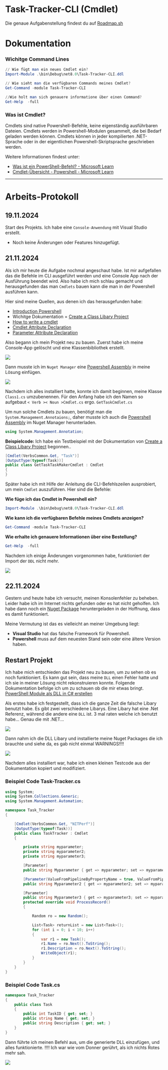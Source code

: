 # Task-Tracker-CLI (Cmdlet)

Die genaue Aufgabenstellung findest du auf [Roadmap.sh](https://roadmap.sh/projects/task-tracker)

# Dokumentation

### Wichitge Command Lines
```Powershell
// Wie fügt man ein neues Cmdlet ein?
Import-Module .\bin\Debug\net8.0\Task-Tracker-CLI.ddl

// Wie sieht man die verfügbaren Commands meines Cmdlet?
Get-Command -module Task-Tracker-CLI

//Wie holt man sich genauere informatione über einen Command?
Get-Help  -full
```

### Was ist Cmdlet?
Cmdlets sind native Powershell-Befehle, keine eigenständig ausführbaren Dateien. Cmdlets werden in Powershell-Modulen gesammelt, die bei Bedarf geladen werden können. Cmdlets können in jeder kompilierten .NET-Sprache oder in der eigentlichen Powershell-Skriptsprache geschrieben werden.

Weitere Informationen findest unter:
- [Was ist ein PowerShell-Befehl? - Microsoft Learn](https://learn.microsoft.com/de-de/powershell/scripting/powershell-commands?view=powershell-7.4)
- [Cmdlet-Übersicht - Powershell - Microsoft Learn](https://learn.microsoft.com/de-de/powershell/scripting/developer/cmdlet/cmdlet-overview?view=powershell-7)

---

# Arbeits-Protokoll

## 19.11.2024

Start des Projekts. Ich habe eine ``Console-Anwendung`` mit Visual Studio erstellt. 
- Noch keine Änderungen oder Features hinzugefügt.


## 21.11.2024

Als ich mir heute die Aufgabe nochmal angeschaut habe. Ist mir aufgefallen das die Befehle im CLI ausgeführt werden und eine Console App nach der Ausführung beendet wird. Also habe ich mich schlau gemacht und herausgefunden das man ``Cmdlets`` bauen kann die man in der Powershell ausführen kann.

Hier sind meine Quellen, aus denen ich das herausgefunden habe:

- [Introduction Powershell](https://learn.microsoft.com/en-us/training/modules/introduction-to-powershell/)
- Wichitge Dokumentation = [Create a Class Libary Project](https://www.red-gate.com/simple-talk/development/dotnet-development/using-c-to-create-powershell-cmdlets-the-basics/)
- [How to write a cmdlet](https://learn.microsoft.com/en-us/powershell/scripting/developer/cmdlet/how-to-write-a-simple-cmdlet?view=powershell-7.4)
- [Cmdlet Attribute Declaration](https://learn.microsoft.com/en-us/powershell/scripting/developer/cmdlet/cmdlet-attribute-declaration?view=powershell-7.4)
- [Parameter Attribute Declaration](https://learn.microsoft.com/en-us/powershell/scripting/developer/cmdlet/parameter-attribute-declaration?view=powershell-7.4)

Also begann ich mein Projekt neu zu bauen. Zuerst habe ich meine Console-App gelöscht und eine Klassenbibliothek erstellt.

![](./_images/Create_ClassLibaryProj.png)

Dann musste ich im ``Nuget Manager`` eine [Powershell Assembly](https://www.nuget.org/packages/Microsoft.PowerShell.5.ReferenceAssemblies/1.1.0?_src=template) in meine Lösung einfügen.

![](./_images/Add_ClassLibaryProjNugetManager.png)

Nachdem ich alles installiert hatte, konnte ich damit beginnen, meine Klasse ``Class1.cs`` umzubenennen. Für den Anfang habe ich den Namen so aufgebaut ``< Verb >< Noun >Cmdlet.cs`` ergo. ``GetTaskCmdlet.cs``

Um nun solche Cmdlets zu bauen, benötigt man die ``System.Management.Annotaions;``, daher musste ich auch die [Powershell Assembly](https://www.nuget.org/packages/Microsoft.PowerShell.5.ReferenceAssemblies/1.1.0?_src=template) im Nuget Manager herunterladen. 

```C#
using System.Management.Annotation;
```

**Beispielcode:** Ich habe ein Testbeispiel mit der Dokumentation von [Create a Class Libary Project](https://www.red-gate.com/simple-talk/development/dotnet-development/using-c-to-create-powershell-cmdlets-the-basics/) begonnen..


```C#
[Cmdlet(VerbsCommon.Get, "Task")]
[OutputType(typeof(Task))]
public class GetTaskTaskMakerCmdlet : Cmdlet
{
}
```

Später habe ich mit Hilfe der Anleitung die CLI-Befehlszeilen ausprobiert, um mein ``Cmdlet`` auszuführen. Hier sind die Befehle:

**Wie füge ich das Cmdlet in Powershell ein?**
```Powershell
Import-Module .\bin\Debug\net8.0\Task-Tracker-CLI.ddl
```

**Wie kann ich die verfügbaren Befehle meines Cmdlets anzeigen?**
```powershell
Get-Command -module Task-Tracker-CLI
```

**Wie erhalte ich genauere Informationen über eine Bestellung?**
```powershell
Get-Help  -full
```

Nachdem ich einige Änderungen vorgenommen habe, funktioniert der Import der ``DDL`` nicht mehr.

![](./_images/Error_ImportDDL.png)

## 22.11.2024

Gestern und heute habe ich versucht, meinen Konsolenfehler zu beheben. Leider habe ich im Internet nichts gefunden oder es hat nicht geholfen. Ich habe dann noch ein [Nuget Package](https://www.nuget.org/packages/system.management.automation/) heruntergeladen in der Hoffnung, dass es damit funktioniert.

Meine Vermutung ist das es vielleicht an meiner Umgebung liegt:
- **Visual Studio** hat das falsche Framework für Powershell.
- **Powershell** muss auf dem neuesten Stand sein oder eine ältere Version haben.

## Restart Projekt

Ich habe mich entschieden das Projekt neu zu bauen, um zu sehen ob es noch funktioniert. Es kann gut sein, dass meine ``DLL`` einen Fehler hatte und ich sie in meiner Lösung nicht rekonstruieren konnte.
Folgende Dokumentation befolge ich um zu schauen ob die mir etwas bringt. [PowerShell Module als DLL in C# erstellen](https://www.nick-it.de/blog/powershell/powershell-module-als-dll-in-c-erstellen)

Als erstes habe ich festgestellt, dass ich die ganze Zeit die falsche Libary benutzt habe. Es gibt zwei verschiedene Libarys. Eine Libary hat eine .Net Referenz, während die andere eine ``DLL`` ist. 3 mal raten welche ich benutzt habe... Genau die mit .NET...

![](./_images/Create_Project_newTry.png)

Dann nahm ich die DLL Libary und installierte meine Nuget Packages die ich brauchte und siehe da, es gab nicht einmal WARNINGS!!!!

![](./_images/Added_newNugetPackages_tonewProj.png)

Nachdem alles installiert war, habe ich einen kleinen Testcode aus der Dokumentation kopiert und modifiziert.

### Beispiel Code Task-Tracker.cs
```C#
using System;
using System.Collections.Generic;
using System.Management.Automation;

namespace Task_Tracker
{

    [Cmdlet(VerbsCommon.Get, "NITPerf")]
    [OutputType(typeof(Task))]
    public class TaskTracker : Cmdlet
    {

        private string myparameter;
        private string myparameter2;
        private string myparameter3;

        [Parameter]
        public string Myparameter { get => myparameter; set => myparameter = value; }

        [Parameter(ValueFromPipelineByPropertyName = true, ValueFromPipeline = true)]
        public string Myparameter2 { get => myparameter2; set => myparameter2 = value; }

        [Parameter]
        public string Myparameter3 { get => myparameter3; set => myparameter3 = value; }
        protected override void ProcessRecord()
        {

            Random ro = new Random();

            List<Task> returnList = new List<Task>();
            for (int i = 0; i < 10; i++)
            {
                var r1 = new Task();
                r1.Name = ro.Next().ToString();
                r1.Description = ro.Next().ToString();
                WriteObject(r1);
            }
        }
    }
}
```
### Beispiel Code Task.cs
```C#
namespace Task_Tracker
{
    public class Task
    {
        public int TaskID { get; set; }
        public string Name { get; set; }
        public string Description { get; set; }
    }
}

```

Dann führte ich meinen Befehl aus, um die generierte DLL einzufügen, und alles funktionierte. !!!! Ich war wie vom Donner gerührt, als ich nichts Rotes mehr sah.

![](./_images/WorkingDLL.png)

